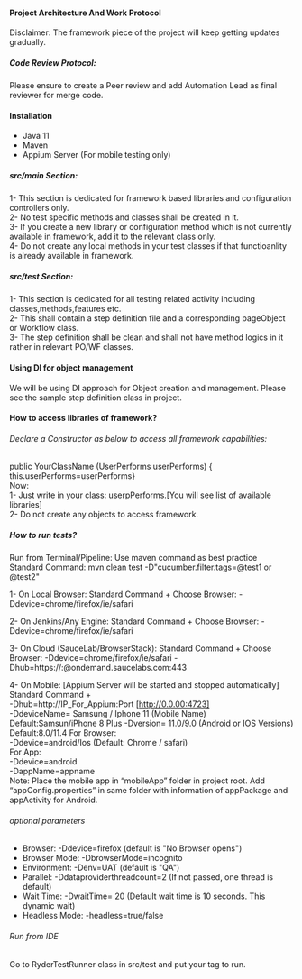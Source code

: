 #### Project Architecture And Work Protocol

Disclaimer: The framework piece of the project will keep getting updates gradually.
##### Code Review Protocol:
Please ensure to create a Peer review and add Automation Lead as final reviewer for merge code.

#### Installation
- Java 11
- Maven
- Appium Server (For mobile testing only)
##### src/main Section:
1- This section is dedicated for framework based libraries and configuration controllers only.</br>
2- No test specific methods and classes shall be created in it.</br>
3- If you create a new library or configuration method which is not currently available in framework,
add it to the relevant class only.</br>
4- Do not create any local methods in your test classes if that functioanlity is already available in framework. </br>
##### src/test Section:
1- This section is dedicated for all testing related activity including classes,methods,features etc. </br>
2- This shall contain a step definition file and a corresponding pageObject or Workflow class. </br>
3- The step definition shall be clean and shall not have method logics in it rather in relevant PO/WF classes.

#### Using DI for object management
We will be using DI approach for Object creation and management. Please see the sample step definition class in project.

#### How to access libraries of framework?
###### Declare a Constructor as below to access all framework capabilities:
public YourClassName (UserPerforms userPerforms) { this.userPerforms=userPerforms} <br>
Now:</br>
1- Just write in your class: userpPerforms.[You will see list of available libraries] </br>
2- Do not create any objects to access framework. </br>

##### How to run tests?
Run from Terminal/Pipeline: Use maven command as best practice </br>
Standard Command: mvn clean test -D"cucumber.filter.tags=@test1 or @test2" </br>

1- On Local Browser:
Standard Command +
Choose Browser:
-Ddevice=chrome/firefox/ie/safari

2- On Jenkins/Any Engine:
Standard Command +
Choose Browser:
-Ddevice=chrome/firefox/ie/safari

3- On Cloud (SauceLab/BrowserStack):
Standard Command +
Choose Browser:
-Ddevice=chrome/firefox/ie/safari
-Dhub=https://:@ondemand.saucelabs.com:443

4- On Mobile: [Appium Server will be started and stopped automatically]
Standard Command + </br>
-Dhub=http://IP_For_Appium:Port [http://0.0.00:4723] </br>
-DdeviceName= Samsung / Iphone 11 (Mobile Name) Default:Samsun/iPhone 8 Plus -Dversion= 11.0/9.0 (Android or IOS Versions) Default:8.0/11.4 For Browser: </br>
-Ddevice=android/Ios (Default: Chrome / safari) </br>
For App: </br>
-Ddevice=android </br>
-DappName=appname </br>
Note: Place the mobile app in “mobileApp” folder in project root. Add “appConfig.properties” in same folder with information of appPackage and appActivity for Android.
###### optional parameters
- Browser: -Ddevice=firefox (default is "No Browser opens") </br>
- Browser Mode: -DbrowserMode=incognito
- Environment: -Denv=UAT (default is "QA") </br>
- Parallel: -Ddataproviderthreadcount=2 (If not passed, one thread is default)
- Wait Time: -DwaitTime= 20 (Default wait time is 10 seconds. This dynamic wait)
- Headless Mode: -headless=true/false
###### Run from IDE
Go to RyderTestRunner class in src/test and put your tag to run.